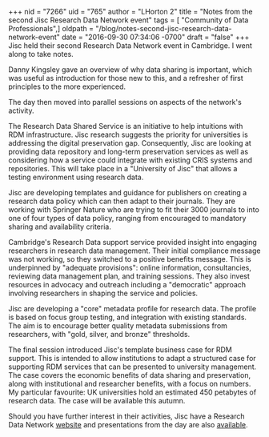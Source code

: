 +++
nid = "7266"
uid = "765"
author = "LHorton 2"
title = "Notes from the second Jisc Research Data Network event"
tags = [ "Community of Data Professionals",]
oldpath = "/blog/notes-second-jisc-research-data-network-event"
date = "2016-09-30 07:34:06 -0700"
draft = "false"
+++
Jisc held their second Research Data Network event in Cambridge. I went
along to take notes.

Danny Kingsley gave an overview of why data sharing is important, which
was useful as introduction for those new to this, and a refresher of
first principles to the more experienced.

The day then moved into parallel sessions on aspects of the network's
activity.

The Research Data Shared Service is an initiative to help intuitions
with RDM infrastructure. Jisc research suggests the priority for
universities is addressing the digital preservation gap. Consequently,
Jisc are looking at providing data repository and long-term preservation
services as well as considering how a service could integrate with
existing CRIS systems and repositories. This will take place in a
"University of Jisc" that allows a testing environment using research
data.

Jisc are developing templates and guidance for publishers on creating a
research data policy which can then adapt to their journals. They are
working with Springer Nature who are trying to fit their 3000 journals
to into one of four types of data policy, ranging from encouraged to
mandatory sharing and availability criteria.

Cambridge's Research Data support service provided insight into
engaging researchers in research data management. Their initial
compliance message was not working, so they switched to a positive
benefits message. This is underpinned by "adequate provisions": online
information, consultancies, reviewing data management plan, and training
sessions. They also invest resources in advocacy and outreach including
a "democratic" approach involving researchers in shaping the service
and policies.

Jisc are developing a "core" metadata profile for research data. The
profile is based on focus group testing, and integration with existing
standards. The aim is to encourage better quality metadata submissions
from researchers, with "gold, silver, and bronze" thresholds.

The final session introduced Jisc's template business case for RDM
support. This is intended to allow institutions to adapt a structured
case for supporting RDM services that can be presented to university
management. The case covers the economic benefits of data sharing and
preservation, along with institutional and researcher benefits, with a
focus on numbers. My particular favourite: UK universities hold an
estimated 450 petabytes of research data. The case will be available
this autumn.

Should you have further interest in their activities, Jisc have a
Research Data Network
[website](https://research-data-network.readme.io/docs/2nd-research-data-network-meeting-september-2016-location-tbc)
and presentations from the day are also
[available](https://research-data-network.readme.io/docs/2nd-research-data-network-meeting-september-2016-location-tbc).
